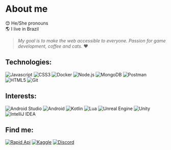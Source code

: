 # About me
😊 He/She pronouns <br>
🌎 I live in Brazil

>_My goal is to make the web accessible to everyone. Passion for game development, coffee and cats._ ❤

## Technologies:
<p>
  <img src="https://img.shields.io/badge/Javascript-%23323330.svg?style=plastic&logo=javascript&logoColor=%23F7DF1E" alt="Javascript">
  <img src="https://img.shields.io/badge/CSS3-%231572B6.svg?style=plastic&logo=css3&logoColor=white" alt="CSS3">
  <img src="https://img.shields.io/badge/Docker-%230db7ed.svg?style=plastic&logo=docker&logoColor=white" alt="Docker">
  <img src="https://img.shields.io/badge/Node.js-6DA55F?style=plastic&logo=node.js&logoColor=white" alt="Node.js">
  <img src="https://img.shields.io/badge/MongoDB-%234ea94b.svg?style=plastic&logo=mongodb&logoColor=white" alt="MongoDB">
  <img src="https://img.shields.io/badge/Postman-FF6C37?style=plastic&logo=postman&logoColor=white" alt="Postman">
  <img src="https://img.shields.io/badge/HTML5-%23E34F26.svg?style=plastic&logo=html5&logoColor=white" alt="HTML5">
  <img src="https://img.shields.io/badge/Git-%23F05033.svg?style=plastic&logo=git&logoColor=white" alt="Git">
</p>

## Interests:
<p>
  <img src="https://img.shields.io/badge/Android%20Studio-%234ea94b.svg?style=plastic&logo=android-studio&logoColor=white" alt="Android Studio">
  <img src="https://img.shields.io/badge/Android-%234ea94b?style=plastic&logo=android&logoColor=white" alt="Android">
  <img src="https://img.shields.io/badge/Kotlin-%237F52FF.svg?style=plastic&logo=kotlin&logoColor=white" alt="Kotlin">
  <img src="https://img.shields.io/badge/Lua-%232C2D72.svg?style=plastic&logo=lua&logoColor=white" alt="Lua">
  <img src="https://img.shields.io/badge/Unreal%20Engine-0E1128.svg?style=plastic&logo=unrealengine&logoColor=white" alt="Unreal Engine">
  <img src="https://img.shields.io/badge/Unity-%23000000.svg?style=plastic&logo=unity&logoColor=white" alt="Unity"> 
  <img src="https://img.shields.io/badge/IntelliJ%20IDEA-000000.svg?style=plastic&logo=intellij-idea&logoColor=white" alt="IntelliJ IDEA">
</p>

## Find me:
<p>
  <a href="https://rapidapi.com/user/ashtrindade"><img src="https://img.shields.io/badge/Rapid%20API-035a7d?style=plastic&logo=fastapi&logoColor=white" alt="Rapid Api"></a>
  <a href="https://www.kaggle.com/ashtrindade/datasets"><img src="https://img.shields.io/badge/Kaggle-035a7d?style=plastic&logo=kaggle&logoColor=white" alt="Kaggle"></a>
  <a href="https://discord.gg/JSjPhFzxmx"><img src="https://img.shields.io/badge/Discord-%235865F2.svg?style=plastic&logo=discord&logoColor=white" alt="Discord"></a> 
</p>
